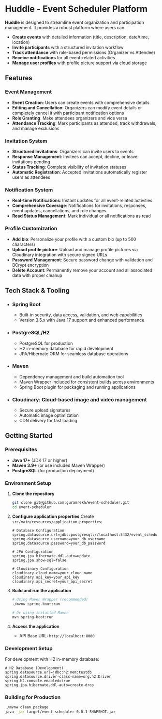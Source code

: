 # Huddle - Event Scheduler Platform

**Huddle** is designed to streamline event organization and participation management. It provides a robust platform where users can:

- **Create events** with detailed information (title, description, date/time, location)
- **Invite participants** with a structured invitation workflow
- **Track attendance** with role-based permissions (Organizer vs Attendee)
- **Receive notifications** for all event-related activities
- **Manage user profiles** with profile picture support via cloud storage


## Features

### Event Management
- **Event Creation**: Users can create events with comprehensive details
- **Editing and Cancellation**: Organizers can modify event details or completely cancel it with participant notification options 
- **Role Granting**: Make attendees organizers and vice versa 
- **Attendance Tracking**: Mark participants as attended, track withdrawals, and manage exclusions

### Invitation System
- **Structured Invitations**: Organizers can invite users to events
- **Response Management**: Invitees can accept, decline, or leave invitations pending
- **Status Tracking**: Complete visibility of invitation statuses
- **Automatic Registration**: Accepted invitations automatically register users as attendees

### Notification System
- **Real-time Notifications**: Instant updates for all event-related activities
- **Comprehensive Coverage**: Notifications for invitations, responses, event updates, cancellations, and role changes
- **Read Status Management**: Mark individual or all notifications as read

### Profile Customization
- **Add bio**: Personalize your profile with a custom bio (up to 500 characters)
- **Upload profile picture**: Upload and manage profile pictures via Cloudinary integration with secure signed URLs
- **Password Management**: Secure password change with validation and BCrypt encryption
- **Delete Account**: Permanently remove your account and all associated data with proper cleanup 


## Tech Stack & Tooling

- ### Spring Boot
    - Built-in security, data access, validation, and web capabilities
    - Version 3.5.x with Java 17 support and enhanced performance

- ### PostgreSQL/H2
    - PostgreSQL for production
    - H2 in-memory database for rapid development
    - JPA/Hibernate ORM for seamless database operations

- ### Maven
    - Dependency management and build automation tool
    - Maven Wrapper included for consistent builds across environments
    - Spring Boot plugin for packaging and running applications

- ### Cloudinary: Cloud-based image and video management
  - Secure upload signatures
  - Automatic image optimization
  - CDN delivery for fast loading


## Getting Started

### Prerequisites
- **Java 17+** (JDK 17 or higher)
- **Maven 3.9+** (or use included Maven Wrapper)
- **PostgreSQL** (for production deployment)

### Environment Setup

1. **Clone the repository**
   ```bash
   git clone git@github.com:guramrekh/event-scheduler.git
   cd event-scheduler
   ```

2. **Configure application properties**
   Create `src/main/resources/application.properties`:
   ```properties
   # Database Configuration
   spring.datasource.url=jdbc:postgresql://localhost:5432/event_scheduler
   spring.datasource.username=your_db_username
   spring.datasource.password=your_db_password
   
   # JPA Configuration
   spring.jpa.hibernate.ddl-auto=update
   spring.jpa.show-sql=false
   
   # Cloudinary Configuration
   cloudinary.cloud_name=your_cloud_name
   cloudinary.api_key=your_api_key
   cloudinary.api_secret=your_api_secret
   ```

3. **Build and run the application**
   ```bash
   # Using Maven Wrapper (recommended)
   ./mvnw spring-boot:run
   
   # Or using installed Maven
   mvn spring-boot:run
   ```

4. **Access the application**
   - API Base URL: `http://localhost:8080`


### Development Setup

For development with H2 in-memory database:
```properties
# H2 Database (Development)
spring.datasource.url=jdbc:h2:mem:testdb
spring.datasource.driver-class-name=org.h2.Driver
spring.h2.console.enabled=true
spring.jpa.hibernate.ddl-auto=create-drop
```

### Building for Production
```bash
./mvnw clean package
java -jar target/event-scheduler-0.0.1-SNAPSHOT.jar
```

